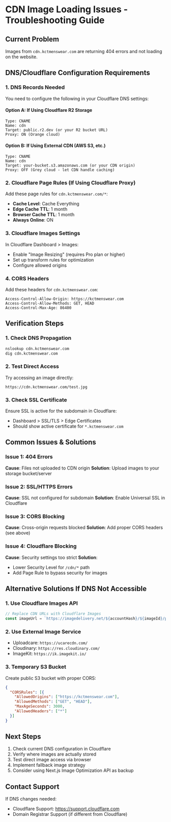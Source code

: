 # CDN Image Loading Issues - Troubleshooting Guide

## Current Problem
Images from `cdn.kctmenswear.com` are returning 404 errors and not loading on the website.

## DNS/Cloudflare Configuration Requirements

### 1. DNS Records Needed
You need to configure the following in your Cloudflare DNS settings:

#### Option A: If Using Cloudflare R2 Storage
```
Type: CNAME
Name: cdn
Target: public.r2.dev (or your R2 bucket URL)
Proxy: ON (Orange cloud)
```

#### Option B: If Using External CDN (AWS S3, etc.)
```
Type: CNAME
Name: cdn
Target: your-bucket.s3.amazonaws.com (or your CDN origin)
Proxy: OFF (Grey cloud - let CDN handle caching)
```

### 2. Cloudflare Page Rules (If Using Cloudflare Proxy)
Add these page rules for `cdn.kctmenswear.com/*`:
- **Cache Level**: Cache Everything
- **Edge Cache TTL**: 1 month
- **Browser Cache TTL**: 1 month
- **Always Online**: ON

### 3. Cloudflare Images Settings
In Cloudflare Dashboard > Images:
- Enable "Image Resizing" (requires Pro plan or higher)
- Set up transform rules for optimization
- Configure allowed origins

### 4. CORS Headers
Add these headers for `cdn.kctmenswear.com`:
```
Access-Control-Allow-Origin: https://kctmenswear.com
Access-Control-Allow-Methods: GET, HEAD
Access-Control-Max-Age: 86400
```

## Verification Steps

### 1. Check DNS Propagation
```bash
nslookup cdn.kctmenswear.com
dig cdn.kctmenswear.com
```

### 2. Test Direct Access
Try accessing an image directly:
```
https://cdn.kctmenswear.com/test.jpg
```

### 3. Check SSL Certificate
Ensure SSL is active for the subdomain in Cloudflare:
- Dashboard > SSL/TLS > Edge Certificates
- Should show active certificate for `*.kctmenswear.com`

## Common Issues & Solutions

### Issue 1: 404 Errors
**Cause**: Files not uploaded to CDN origin
**Solution**: Upload images to your storage bucket/server

### Issue 2: SSL/HTTPS Errors
**Cause**: SSL not configured for subdomain
**Solution**: Enable Universal SSL in Cloudflare

### Issue 3: CORS Blocking
**Cause**: Cross-origin requests blocked
**Solution**: Add proper CORS headers (see above)

### Issue 4: Cloudflare Blocking
**Cause**: Security settings too strict
**Solution**: 
- Lower Security Level for `/cdn/*` path
- Add Page Rule to bypass security for images

## Alternative Solutions If DNS Not Accessible

### 1. Use Cloudflare Images API
```javascript
// Replace CDN URLs with Cloudflare Images
const imageUrl = `https://imagedelivery.net/${accountHash}/${imageId}/public`
```

### 2. Use External Image Service
- Uploadcare: `https://ucarecdn.com/`
- Cloudinary: `https://res.cloudinary.com/`
- ImageKit: `https://ik.imagekit.io/`

### 3. Temporary S3 Bucket
Create public S3 bucket with proper CORS:
```json
{
  "CORSRules": [{
    "AllowedOrigins": ["https://kctmenswear.com"],
    "AllowedMethods": ["GET", "HEAD"],
    "MaxAgeSeconds": 3000,
    "AllowedHeaders": ["*"]
  }]
}
```

## Next Steps
1. Check current DNS configuration in Cloudflare
2. Verify where images are actually stored
3. Test direct image access via browser
4. Implement fallback image strategy
5. Consider using Next.js Image Optimization API as backup

## Contact Support
If DNS changes needed:
- Cloudflare Support: https://support.cloudflare.com
- Domain Registrar Support (if different from Cloudflare)